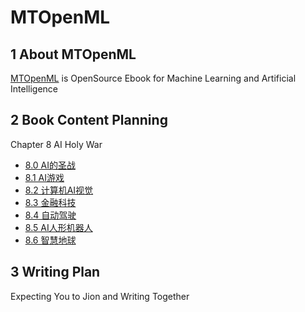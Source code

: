 # MTOpenML

## 1 About MTOpenML

[MTOpenML](https://github.com/MTMediaDev/MTOpenML) is OpenSource Ebook for  Machine Learning and Artificial Intelligence

## 2 Book Content Planning

Chapter 8 AI Holy War

* [8.0 AI的圣战](./80-ai-cross-war.md)
* [8.1 AI游戏](./81-ai-game.md)
* [8.2 计算机AI视觉](./82-ai-cv.md)
* [8.3 金融科技](./83-ai-finance.md)
* [8.4 自动驾驶](./84-ai-pilot.md)
* [8.5 AI人形机器人](./85-ai-robot.md)
* [8.6 智慧地球](./86-smart-earth.md)

## 3 Writing Plan

Expecting You to Jion and Writing Together